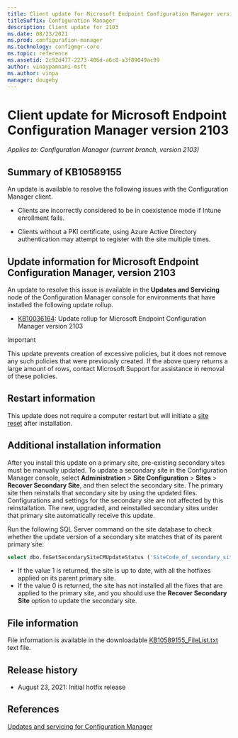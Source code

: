 ```yaml
---
title: Client update for Microsoft Endpoint Configuration Manager version 2103
titleSuffix: Configuration Manager
description: Client update for 2103
ms.date: 08/23/2021
ms.prod: configuration-manager
ms.technology: configmgr-core
ms.topic: reference
ms.assetid: 2c92d477-2273-406d-a6c8-a3f89049ac99
author: vinaypamnani-msft
ms.author: vinpa
manager: dougeby
---
```


# Client update for Microsoft Endpoint Configuration Manager version 2103

*Applies to: Configuration Manager (current branch, version 2103)*

## Summary of KB10589155

An update is available to resolve the following issues with the Configuration Manager client.

<!-- 10278101 -->
- Clients are incorrectly considered to be in coexistence mode if Intune enrollment fails.

<!-- 10589155-->
- Clients without a PKI certificate, using Azure Active Directory authentication may attempt to register with the site multiple times.

## Update information for Microsoft Endpoint Configuration Manager, version 2103

An update to resolve this issue is available in the **Updates and Servicing** node of the Configuration Manager console for environments that have installed the following update rollup.

- [KB10036164](../../hotfix/2103/10036164.md): Update rollup for Microsoft Endpoint Configuration Manager version 2103

> [!IMPORTANT]
> This update prevents creation of excessive policies, but it does not remove any such policies that were previously created. If the above query returns a large amount of rows, contact Microsoft Support for assistance in removal of these policies.

## Restart information

This update does not require a computer restart but will initiate a [site reset](../../core/servers/manage/modify-your-infrastructure.md#bkmk_reset) after installation.

## Additional installation information

After you install this update on a primary site, pre-existing secondary sites must be manually updated. To update a secondary site in the Configuration Manager console, select **Administration** > **Site Configuration** > **Sites** >  **Recover Secondary Site**, and then select the secondary site. The primary site then reinstalls that secondary site by using the updated files. Configurations and settings for the secondary site are not affected by this reinstallation. The new, upgraded, and reinstalled secondary sites under that primary site automatically receive this update.

Run the following SQL Server command on the site database to check whether the update version of a secondary site matches that of its parent primary site:

```sql
select dbo.fnGetSecondarySiteCMUpdateStatus ('SiteCode_of_secondary_site')
```

- If the value 1 is returned, the site is up to date, with all the hotfixes applied on its parent primary site.
- If the value 0 is returned, the site has not installed all the fixes that are applied to the primary site, and you should use the **Recover Secondary Site** option to update the secondary site.

## File information

File information is available in the downloadable [KB10589155_FileList.txt](https://aka.ms/KB10589155_FileList) text file.

## Release history

- August 23, 2021: Initial hotfix release

## References

[Updates and servicing for Configuration Manager](../../core/servers/manage/updates.md)
